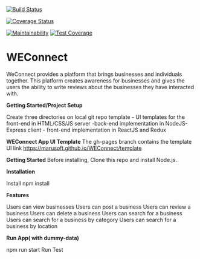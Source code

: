 [![Build Status](https://travis-ci.org/marusoft/WEConnect.svg?branch=develop)](https://travis-ci.org/marusoft/WEConnect) 

[![Coverage Status](https://coveralls.io/repos/github/marusoft/WEConnect/badge.svg)](https://coveralls.io/github/marusoft/WEConnect)

[![Maintainability](https://api.codeclimate.com/v1/badges/535a9d9f12d5605731d5/maintainability)](https://codeclimate.com/github/marusoft/WEConnect/maintainability) [![Test Coverage](https://api.codeclimate.com/v1/badges/535a9d9f12d5605731d5/test_coverage)](https://codeclimate.com/github/marusoft/WEConnect/test_coverage)


# WEConnect
WeConnect provides a platform that brings businesses and individuals together. This platform creates awareness for businesses and gives the users the ability to write reviews about the businesses they have interacted with.

**Getting Started/Project Setup**

Create three directories on local git repo
template - UI templates for the front-end in HTML/CSS/JS
server -back-end implementation in NodeJS-Express
client - front-end implementation in ReactJS and Redux



**WEConnect App UI Template**
The gh-pages branch contains the template UI link https://marusoft.github.io/WEConnect/template



**Getting Started**
Before installing, Clone this repo and install Node.js.

**Installation**

Install
npm install 

**Features**

Users can view businesses
Users can post a business
Users can review a business
Users can delete a business
Users can search for a business
Users can search for a business by category
Users can search for a business by location

**Run App( with dummy-data)**

npm run start
Run Test